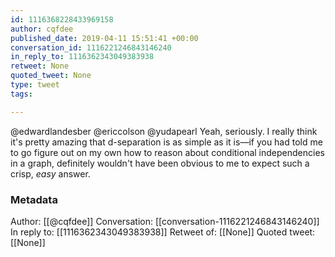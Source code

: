 ```yaml
---
id: 1116368228433969158
author: cqfdee
published_date: 2019-04-11 15:51:41 +00:00
conversation_id: 1116221246843146240
in_reply_to: 1116362343049383938
retweet: None
quoted_tweet: None
type: tweet
tags:

---
```


@edwardlandesber @ericcolson @yudapearl Yeah, seriously. I really think it's pretty amazing that d-separation is as simple as it is—if you had told me to go figure out on my own how to reason about conditional independencies in a graph, definitely wouldn't have been obvious to me to expect such a crisp, *easy* answer.

### Metadata

Author: [[@cqfdee]]
Conversation: [[conversation-1116221246843146240]]
In reply to: [[1116362343049383938]]
Retweet of: [[None]]
Quoted tweet: [[None]]
